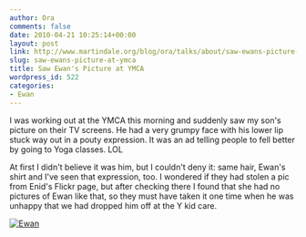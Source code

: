 ```yaml
---
author: Ora
comments: false
date: 2010-04-21 10:25:14+00:00
layout: post
link: http://www.martindale.org/blog/ora/talks/about/saw-ewans-picture-at-ymca
slug: saw-ewans-picture-at-ymca
title: Saw Ewan's Picture at YMCA
wordpress_id: 522
categories:
- Ewan
---
```


I was working out at the YMCA this morning and suddenly saw my son's picture on their TV screens. He had a very grumpy face with his lower lip stuck way out in a pouty expression. It was an ad telling people to fell better by going to Yoga classes. LOL

At first I didn't believe it was him, but I couldn't deny it: same hair, Ewan's shirt and I've seen that expression, too. I wondered if they had stolen a pic from Enid's Flickr page, but after checking there I found that she had no pictures of Ewan like that, so they must have taken it one time when he was unhappy that we had dropped him off at the Y kid care.

[![Ewan ](http://farm5.static.flickr.com/4019/4658721620_e9a58a3a78.jpg)](http://www.flickr.com/photos/enidmartindale/4658721620/)
